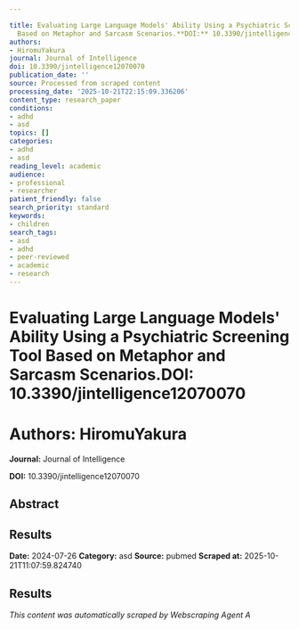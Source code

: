 ```yaml
---

title: Evaluating Large Language Models' Ability Using a Psychiatric Screening Tool
  Based on Metaphor and Sarcasm Scenarios.**DOI:** 10.3390/jintelligence12070070
authors:
- HiromuYakura
journal: Journal of Intelligence
doi: 10.3390/jintelligence12070070
publication_date: ''
source: Processed from scraped content
processing_date: '2025-10-21T22:15:09.336206'
content_type: research_paper
conditions:
- adhd
- asd
topics: []
categories:
- adhd
- asd
reading_level: academic
audience:
- professional
- researcher
patient_friendly: false
search_priority: standard
keywords:
- children
search_tags:
- asd
- adhd
- peer-reviewed
- academic
- research
---
```




# Evaluating Large Language Models' Ability Using a Psychiatric Screening Tool Based on Metaphor and Sarcasm Scenarios.**DOI:** 10.3390/jintelligence12070070

# **Authors:** HiromuYakura

**Journal:** Journal of Intelligence

**DOI:** 10.3390/jintelligence12070070

## Abstract

## Results

**Date:** 2024-07-26
**Category:** asd
**Source:** pubmed
**Scraped at:** 2025-10-21T11:07:59.824740
## Results
*This content was automatically scraped by Webscraping Agent A*
